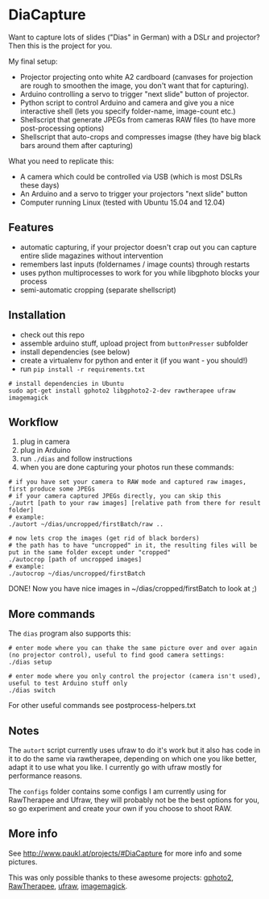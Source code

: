 # DiaCapture

Want to capture lots of slides ("Dias" in German) with a DSLr and projector? Then this is the project for you.

My final setup:
- Projector projecting onto white A2 cardboard (canvases for projection are rough to smoothen the image, you don't want that for capturing).
- Arduino controlling a servo to trigger "next slide" button of projector.
- Python script to control Arduino and camera and give you a nice interactive shell (lets you specify folder-name, image-count etc.)
- Shellscript that generate JPEGs from cameras RAW files (to have more post-processing options)
- Shellscript that auto-crops and compresses imagse (they have big black bars around them after capturing)

What you need to replicate this:
- A camera which could be controlled via USB (which is most DSLRs these days)
- An Arduino and a servo to trigger your projectors "next slide" button
- Computer running Linux (tested with Ubuntu 15.04 and 12.04)

## Features

- automatic capturing, if your projector doesn't crap out you can capture entire slide magazines without intervention
- remembers last inputs (foldernames / image counts) through restarts
- uses python multiprocesses to work for you while libgphoto blocks your process
- semi-automatic cropping (separate shellscript)

## Installation

- check out this repo
- assemble arduino stuff, upload project from `buttonPresser` subfolder
- install dependencies (see below)
- create a virtualenv for python and enter it (if you want - you should!)
- run `pip install -r requirements.txt`

```
# install dependencies in Ubuntu
sudo apt-get install gphoto2 libgphoto2-2-dev rawtherapee ufraw imagemagick
```

## Workflow

1. plug in camera 
1. plug in Arduino
1. run `./dias` and follow instructions
1. when you are done capturing your photos run these commands:

```
# if you have set your camera to RAW mode and captured raw images, first produce some JPEGs
# if your camera captured JPEGs directly, you can skip this
./autrt [path to your raw images] [relative path from there for result folder]
# example:
./autort ~/dias/uncropped/firstBatch/raw ..

# now lets crop the images (get rid of black borders)
# the path has to have "uncropped" in it, the resulting files will be put in the same folder except under "cropped"
./autocrop [path of uncropped images]
# example:
./autocrop ~/dias/uncropped/firstBatch
```

DONE! Now you have nice images in ~/dias/cropped/firstBatch to look at ;)

## More commands

The `dias` program also supports this:

```
# enter mode where you can thake the same picture over and over again (no projector control), useful to find good camera settings:
./dias setup

# enter mode where you only control the projector (camera isn't used), useful to test Arduino stuff only
./dias switch
```

For other useful commands see postprocess-helpers.txt

## Notes

The `autort` script currently uses ufraw to do it's work but it also has code in it to do the same via rawtherapee, depending on which one you like better, adapt it to use what you like. I currently go with ufraw mostly for performance reasons.

The `configs` folder contains some configs I am currently using for RawTherapee and Ufraw, they will probably not be the best options for you, so go experiment and create your own if you choose to shoot RAW.

## More info

See http://www.paukl.at/projects/#DiaCapture for more info and some pictures.

This was only possible thanks to these awesome projects: [gphoto2](http://gphoto.org), [RawTherapee](http://rawtherapee.com), [ufraw](http://ufraw.sourcefourge.net), [imagemagick](http://imagemagick.org).